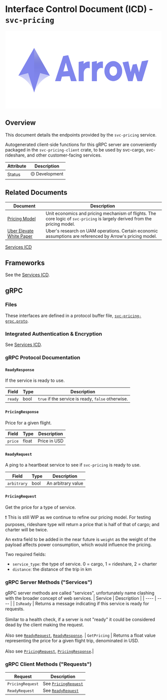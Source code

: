 # Interface Control Document (ICD) - `svc-pricing`

<center>

<img src="https://github.com/Arrow-air/tf-github/raw/main/src/templates/doc-banner-services.png" style="height:250px" />

</center>

## Overview

This document details the endpoints provided by the `svc-pricing` service.

Autogenerated client-side functions for this gRPC server are conveniently packaged in the `svc-pricing-client` crate, to be used by svc-cargo, svc-rideshare, and other customer-facing services.


Attribute | Description
--- | ---
Status | :yellow_circle: Development

## Related Documents

Document | Description
--- | ---
[Pricing Model](https://docs.google.com/spreadsheets/d/1mjPtaIn3E5m7r4nyKt_sJKG9BSFm2ty7Gzo7OqERxwo) | Unit economics and pricing mechanism of flights. The core logic of `svc-pricing` is largely derived from the pricing model.
[Uber Elevate White Paper](https://evtol.news/__media/PDFs/UberElevateWhitePaperOct2016.pdf) | Uber's research on UAM operations. Certain economic assumptions are referenced by Arrow's pricing model.
[Services ICD](https://github.com/Arrow-air/se-services/blob/develop/docs/icd.md)
## Frameworks

See the [Services ICD](https://github.com/Arrow-air/se-services/blob/develop/docs/icd.md).


## gRPC

### Files

These interfaces are defined in a protocol buffer file, [`svc-pricing-grpc.proto`](../proto/svc-pricing-grpc.proto).

### Integrated Authentication & Encryption

See [Services ICD](https://github.com/Arrow-air/se-services/blob/develop/docs/icd.md).

### gRPC Protocol Documentation

#### `ReadyResponse`
If the service is ready to use.


| Field | Type | Description |
| ----- | ---- | ----------- |
| `ready` | bool |  `true` if the service is ready, `false` otherwise. |


#### `PricingResponse`
Price for a given flight. 

| Field | Type | Description |
| ----- | ---- | ----------- |
| `price` | float | Price in USD |

#### `ReadyRequest`
A ping to a heartbeat service to see if `svc-pricing` is ready to use.


| Field | Type | Description |
| ----- | ---- | ----------- |
| `arbitrary` | bool  | An arbitrary value |

#### `PricingRequest`
Get the price for a type of service.

:exclamation: This is still WIP as we continue to refine our pricing model. For testing purposes, rideshare type will return a price that is half of that of cargo; and charter will be twice.

An extra field to be added in the near future is `weight` as the weight of the payload affects power consumption, which would influence the pricing.

Two required fields:
- `service_type`: the type of service. 0 = cargo, 1 = rideshare, 2 =
  charter
- `distance`: the distance of the trip in km

### gRPC Server Methods ("Services")

gRPC server methods are called "services", unfortunately name clashing with the broader concept of web services.
| Service | Description |
| ---- | ---- |
| `IsReady` | Returns a message indicating if this service is ready for requests.<br> <br>Similar to a health check, if a server is not "ready" it could be considered dead by the client making the request.<br> <br> Also see [`ReadyRequest`](#readyrequest), [`ReadyResponse`](#readyresponse).
| `GetPricing` | Returns a float value representing the price for a given flight trip, denominated in USD.<br> <br> Also see [`PricingRequest`](#pricingrequest), [`PricingResponse`](#pricingresponse).|

### gRPC Client Methods ("Requests")

| Request | Description |
| ------    | ------- |
| `PricingRequest` | See [`PricingRequest`](#pricingrequest)
| `ReadyRequest` | See [`ReadyRequest`](#readyrequest) |
